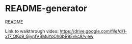 # README-generator

[README](./user-README.md)

Link to walkthrough video:  https://drive.google.com/file/d/1-x17_OKd9_GjynfVBMuYoOh0bR9Evkc8/view